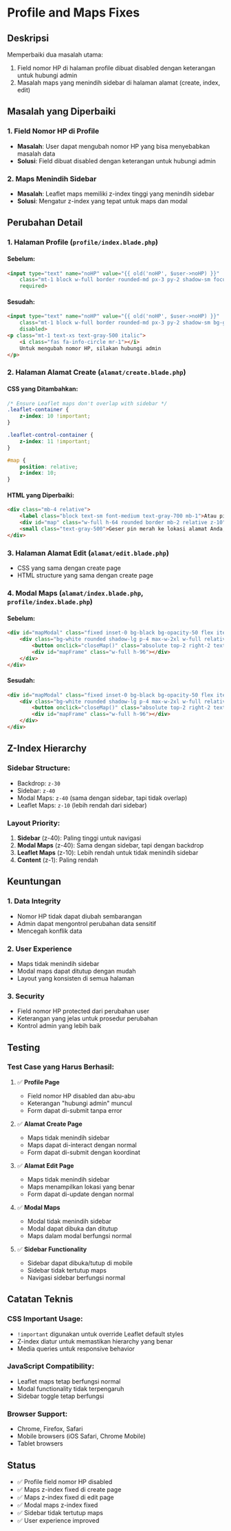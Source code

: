 # Profile and Maps Fixes

## Deskripsi
Memperbaiki dua masalah utama:
1. Field nomor HP di halaman profile dibuat disabled dengan keterangan untuk hubungi admin
2. Masalah maps yang menindih sidebar di halaman alamat (create, index, edit)

## Masalah yang Diperbaiki

### 1. **Field Nomor HP di Profile**
- **Masalah**: User dapat mengubah nomor HP yang bisa menyebabkan masalah data
- **Solusi**: Field dibuat disabled dengan keterangan untuk hubungi admin

### 2. **Maps Menindih Sidebar**
- **Masalah**: Leaflet maps memiliki z-index tinggi yang menindih sidebar
- **Solusi**: Mengatur z-index yang tepat untuk maps dan modal

## Perubahan Detail

### **1. Halaman Profile** (`profile/index.blade.php`)

#### Sebelum:
```html
<input type="text" name="noHP" value="{{ old('noHP', $user->noHP) }}"
    class="mt-1 block w-full border rounded-md px-3 py-2 shadow-sm focus:ring-orange-500 focus:border-orange-500"
    required>
```

#### Sesudah:
```html
<input type="text" name="noHP" value="{{ old('noHP', $user->noHP) }}"
    class="mt-1 block w-full border rounded-md px-3 py-2 shadow-sm bg-gray-100 cursor-not-allowed"
    disabled>
<p class="mt-1 text-xs text-gray-500 italic">
    <i class="fas fa-info-circle mr-1"></i>
    Untuk mengubah nomor HP, silakan hubungi admin
</p>
```

### **2. Halaman Alamat Create** (`alamat/create.blade.php`)

#### CSS yang Ditambahkan:
```css
/* Ensure Leaflet maps don't overlap with sidebar */
.leaflet-container {
    z-index: 10 !important;
}

.leaflet-control-container {
    z-index: 11 !important;
}

#map {
    position: relative;
    z-index: 10;
}
```

#### HTML yang Diperbaiki:
```html
<div class="mb-4 relative">
    <label class="block text-sm font-medium text-gray-700 mb-1">Atau pilih lokasi di peta:</label>
    <div id="map" class="w-full h-64 rounded border mb-2 relative z-10"></div>
    <small class="text-gray-500">Geser pin merah ke lokasi alamat Anda, koordinat akan terisi otomatis.</small>
</div>
```

### **3. Halaman Alamat Edit** (`alamat/edit.blade.php`)

- CSS yang sama dengan create page
- HTML structure yang sama dengan create page

### **4. Modal Maps** (`alamat/index.blade.php`, `profile/index.blade.php`)

#### Sebelum:
```html
<div id="mapModal" class="fixed inset-0 bg-black bg-opacity-50 flex items-center justify-center hidden z-50">
    <div class="bg-white rounded shadow-lg p-4 max-w-2xl w-full relative">
        <button onclick="closeMap()" class="absolute top-2 right-2 text-gray-500 hover:text-gray-700">&times;</button>
        <div id="mapFrame" class="w-full h-96"></div>
    </div>
</div>
```

#### Sesudah:
```html
<div id="mapModal" class="fixed inset-0 bg-black bg-opacity-50 flex items-center justify-center hidden z-40">
    <div class="bg-white rounded shadow-lg p-4 max-w-2xl w-full relative mx-4">
        <button onclick="closeMap()" class="absolute top-2 right-2 text-gray-500 hover:text-gray-700 text-2xl font-bold">&times;</button>
        <div id="mapFrame" class="w-full h-96"></div>
    </div>
</div>
```

## Z-Index Hierarchy

### **Sidebar Structure:**
- Backdrop: `z-30`
- Sidebar: `z-40`
- Modal Maps: `z-40` (sama dengan sidebar, tapi tidak overlap)
- Leaflet Maps: `z-10` (lebih rendah dari sidebar)

### **Layout Priority:**
1. **Sidebar** (z-40): Paling tinggi untuk navigasi
2. **Modal Maps** (z-40): Sama dengan sidebar, tapi dengan backdrop
3. **Leaflet Maps** (z-10): Lebih rendah untuk tidak menindih sidebar
4. **Content** (z-1): Paling rendah

## Keuntungan

### **1. Data Integrity**
- Nomor HP tidak dapat diubah sembarangan
- Admin dapat mengontrol perubahan data sensitif
- Mencegah konflik data

### **2. User Experience**
- Maps tidak menindih sidebar
- Modal maps dapat ditutup dengan mudah
- Layout yang konsisten di semua halaman

### **3. Security**
- Field nomor HP protected dari perubahan user
- Keterangan yang jelas untuk prosedur perubahan
- Kontrol admin yang lebih baik

## Testing

### Test Case yang Harus Berhasil:

1. ✅ **Profile Page**
   - Field nomor HP disabled dan abu-abu
   - Keterangan "hubungi admin" muncul
   - Form dapat di-submit tanpa error

2. ✅ **Alamat Create Page**
   - Maps tidak menindih sidebar
   - Maps dapat di-interact dengan normal
   - Form dapat di-submit dengan koordinat

3. ✅ **Alamat Edit Page**
   - Maps tidak menindih sidebar
   - Maps menampilkan lokasi yang benar
   - Form dapat di-update dengan normal

4. ✅ **Modal Maps**
   - Modal tidak menindih sidebar
   - Modal dapat dibuka dan ditutup
   - Maps dalam modal berfungsi normal

5. ✅ **Sidebar Functionality**
   - Sidebar dapat dibuka/tutup di mobile
   - Sidebar tidak tertutup maps
   - Navigasi sidebar berfungsi normal

## Catatan Teknis

### **CSS Important Usage:**
- `!important` digunakan untuk override Leaflet default styles
- Z-index diatur untuk memastikan hierarchy yang benar
- Media queries untuk responsive behavior

### **JavaScript Compatibility:**
- Leaflet maps tetap berfungsi normal
- Modal functionality tidak terpengaruh
- Sidebar toggle tetap berfungsi

### **Browser Support:**
- Chrome, Firefox, Safari
- Mobile browsers (iOS Safari, Chrome Mobile)
- Tablet browsers

## Status
- ✅ Profile field nomor HP disabled
- ✅ Maps z-index fixed di create page
- ✅ Maps z-index fixed di edit page
- ✅ Modal maps z-index fixed
- ✅ Sidebar tidak tertutup maps
- ✅ User experience improved 